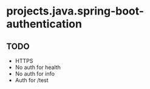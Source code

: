 # projects.java.spring-boot-authentication

## TODO

- HTTPS
- No auth for health
- No auth for info
- Auth for /test